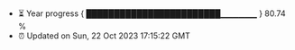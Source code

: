 - ⏳ Year progress { ████████████████████████▁▁▁▁▁▁ } 80.74 %
- ⏰ Updated on Sun, 22 Oct 2023 17:15:22 GMT

